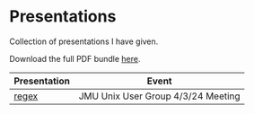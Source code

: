 # Presentations

Collection of presentations I have given.

Download the full PDF bundle [here](https://github.com/TabulateJarl8/presentations/releases/download/presentation-latest/PDF.zip).

| Presentation              | Event                              |
| ------------------------- | ---------------------------------- |
| [regex](./regex/index.md) | JMU Unix User Group 4/3/24 Meeting |
